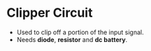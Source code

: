 
# Clipper Circuit 

- Used to clip off a portion of the input signal.
- Needs **diode**, **resistor** and **dc battery**.

